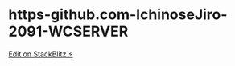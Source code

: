 # https-github.com-IchinoseJiro-2091-WCSERVER

[Edit on StackBlitz ⚡️](https://stackblitz.com/edit/node-kpgeqq)